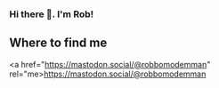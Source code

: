 ### Hi there 👋.  I'm Rob!

## Where to find me

<a href="https://mastodon.social/@robbomodemman" rel="me>https://mastodon.social/@robbomodemman</a>

<!--
**RobertBernstein/RobertBernstein** is a ✨ _special_ ✨ repository because its `README.md` (this file) appears on your GitHub profile.

Here are some ideas to get you started:

- 🔭 I’m currently working on ...
- 🌱 I’m currently learning ...
- 👯 I’m looking to collaborate on ...
- 🤔 I’m looking for help with ...
- 💬 Ask me about ...
- 📫 How to reach me: ...
- 😄 Pronouns: ...
- ⚡ Fun fact: ...
-->
